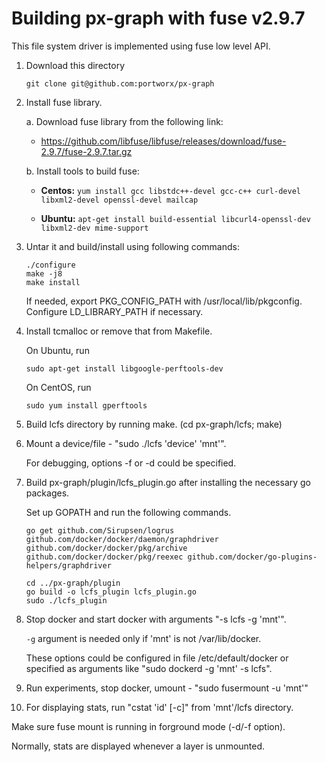 # Building px-graph with fuse v2.9.7

This file system driver is implemented using fuse low level API.

1. Download this directory

    ```
    git clone git@github.com:portworx/px-graph
    ```

2. Install fuse library.

   a.  Download fuse library from the following link:

   * https://github.com/libfuse/libfuse/releases/download/fuse-2.9.7/fuse-2.9.7.tar.gz

   b.  Install tools to build fuse:

   * **Centos:** 
     `yum install gcc libstdc++-devel gcc-c++ curl-devel libxml2-devel openssl-devel mailcap`

   * **Ubuntu:**
     `apt-get install build-essential libcurl4-openssl-dev libxml2-dev mime-support`

3. Untar it and build/install using following commands:

    ```
    ./configure
    make -j8
    make install
    ```

   If needed, export PKG_CONFIG_PATH with /usr/local/lib/pkgconfig. Configure LD_LIBRARY_PATH if necessary.

4. Install tcmalloc or remove that from Makefile.

    On Ubuntu, run 

    ```
    sudo apt-get install libgoogle-perftools-dev
    ```

    On CentOS, run

    ```
    sudo yum install gperftools
    ```

5. Build lcfs directory by running make. (cd px-graph/lcfs; make)

6. Mount a device/file - "sudo ./lcfs 'device' 'mnt'".

    For debugging, options -f or -d could be specified.

7. Build px-graph/plugin/lcfs_plugin.go after installing the necessary go packages.

    Set up GOPATH and run the following commands.

    ```
    go get github.com/Sirupsen/logrus github.com/docker/docker/daemon/graphdriver github.com/docker/docker/pkg/archive github.com/docker/docker/pkg/reexec github.com/docker/go-plugins-helpers/graphdriver

    cd ../px-graph/plugin
    go build -o lcfs_plugin lcfs_plugin.go
    sudo ./lcfs_plugin
    ```

8. Stop docker and start docker with arguments "-s lcfs -g 'mnt'".

    `-g` argument is needed only if 'mnt' is not /var/lib/docker.

    These options could be configured in file /etc/default/docker or specified as arguments like "sudo dockerd -g 'mnt' -s lcfs".

9. Run experiments, stop docker, umount - "sudo fusermount -u 'mnt'"

10. For displaying stats, run "cstat 'id' [-c]" from 'mnt'/lcfs directory.

   Make sure fuse mount is running in forground mode (-d/-f option).

   Normally, stats are displayed whenever a layer is unmounted.

